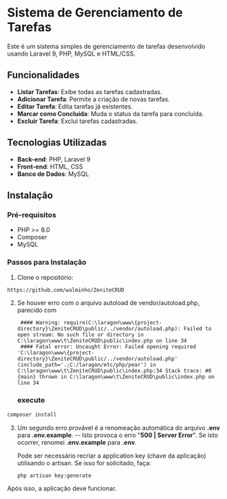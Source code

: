 # Sistema de Gerenciamento de Tarefas

Este é um sistema simples de gerenciamento de tarefas desenvolvido usando Laravel 9, PHP, MySQL e HTML/CSS.

## Funcionalidades

- **Listar Tarefas**: Exibe todas as tarefas cadastradas.
- **Adicionar Tarefa**: Permite a criação de novas tarefas.
- **Editar Tarefa**: Edita tarefas já existentes.
- **Marcar como Concluída**: Muda o status da tarefa para concluída.
- **Excluir Tarefa**: Exclui tarefas cadastradas.

## Tecnologias Utilizadas

- **Back-end**: PHP, Laravel 9
- **Front-end**: HTML, CSS
- **Banco de Dados**: MySQL

## Instalação

### Pré-requisitos

- PHP >= 8.0
- Composer
- MySQL




### Passos para Instalação

1. Clone o repositório:

```bash
https://github.com/walminho/ZeniteCRUD
```
2. Se houver erro com o arquivo autoload de vendor/autoload.php, parecido com

        #### Warning: require(C:\laragon\www\{project-directory}\ZeniteCRUD\public/../vendor/autoload.php): Failed to open stream: No such file or directory in C:\laragon\www\t\ZeniteCRUD\public\index.php on line 34
        #### Fatal error: Uncaught Error: Failed opening required 'C:\laragon\www\{project-directory}\ZeniteCRUD\public/../vendor/autoload.php' (include_path='.;C:/laragon/etc/php/pear') in  C:\laragon\www\t\ZeniteCRUD\public\index.php:34 Stack trace: #0 {main} thrown in C:\laragon\www\t\ZeniteCRUD\public\index.php on line 34

    ### execute

```bash
composer install
```

3. Um segundo erro provável é a renomeação automática do arquivo **.env** para **.env.example**. -- Isto provoca o erro "**500 | Server Error**". Se isto ocorrer, renomei **.env.example** para **.env**.

    Pode ser necessário recriar a application key (chave da aplicação) utilisando o artisan. Se isso for solicitado, faça:

    ```php artisan key:generate```

Após isso, a aplicação deve funcionar.
